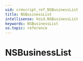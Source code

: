 ```yaml
---
uid: crmscript_ref_NSBusinessList
title: NSBusinessList
intellisense: Void.NSBusinessList
keywords: NSBusinessList
so.topic: reference
---
```


# NSBusinessList
